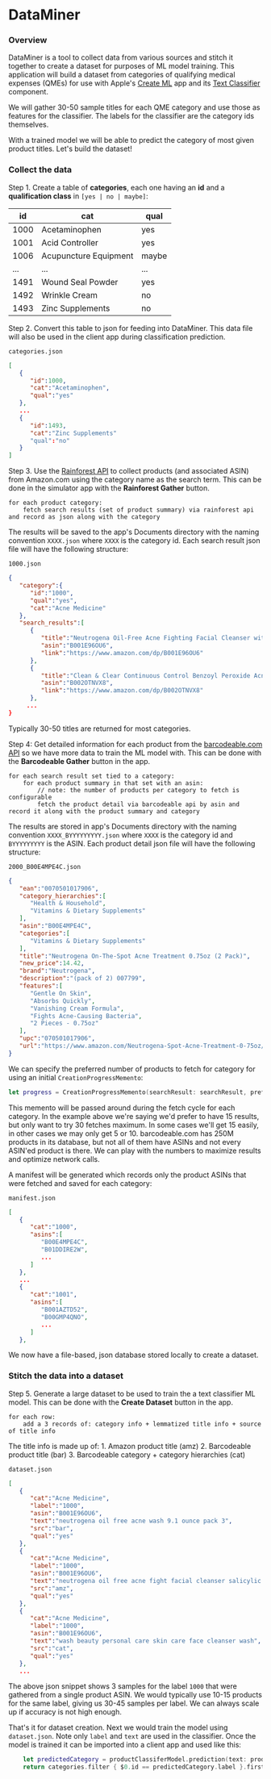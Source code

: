 #  DataMiner

### Overview
DataMiner is a tool to collect data from various sources and stitch it together to create a dataset for purposes of ML model training. This application will build a dataset from categories of qualifying medical expenses (QMEs) for use with Apple's [Create ML](https://developer.apple.com/documentation/createml) app and its [Text Classifier](https://developer.apple.com/documentation/createml/creating_a_text_classifier_model) component.

We will gather 30-50 sample titles for each QME category and use those as features for the classifier. The labels for the classifier are the category ids themselves.

With a trained model we will be able to predict the category of most given product titles. Let's build the dataset!

### Collect the data

Step 1. Create a table of **categories**, each one having an **id** and a **qualification class** in `[yes | no | maybe]`:

|   id    |   cat                    |   qual   |
|---------|--------------------------|----------|
|   1000  |   Acetaminophen          |   yes    |
|   1001  |   Acid Controller        |   yes    |
|   1006  |   Acupuncture Equipment  |   maybe  |
|   ...   |   ...                    |   ...    |
|   1491  |   Wound Seal Powder      |   yes    |
|   1492  |   Wrinkle Cream          |   no     |
|   1493  |   Zinc Supplements       |   no     |

Step 2. Convert this table to json for feeding into DataMiner. This data file will also be used in the client app during classification prediction.

`categories.json`
```json
[
   {
	  "id":1000,
	  "cat":"Acetaminophen",
	  "qual":"yes"
   },
   ...
   {
	  "id":1493,
	  "cat":"Zinc Supplements"
	  "qual":"no"
   }
]
```

Step 3. Use the [Rainforest API](https://rainforestapi.com/docs) to collect products (and associated ASIN) from Amazon.com using the category name as the search term. This can be done in the simulator app with the **Rainforest Gather** button.

```
for each product category:
	fetch search results (set of product summary) via rainforest api and record as json along with the category
```

The results will be saved to the app's Documents directory with the naming convention `XXXX.json` where `XXXX` is the category id. Each search result json file will have the following structure:

`1000.json`
```json
{
   "category":{
	  "id":"1000",
	  "qual":"yes",
	  "cat":"Acne Medicine"
   },
   "search_results":[
	  {
		 "title":"Neutrogena Oil-Free Acne Fighting Facial Cleanser with Salicylic Acid Acne Treatment Medicine, Daily Oil-Free Acne Face Wash for Acne-Prone Skin, 9.1 fl. oz, 3 pk",
		 "asin":"B001E96OU6",
		 "link":"https://www.amazon.com/dp/B001E96OU6"
	  },
	  {
		 "title":"Clean & Clear Continuous Control Benzoyl Peroxide Acne Face Wash with 10% Benzoyl Peroxide Acne Treatment, Daily Facial Cleanser with Acne Medicine to Treat and Prevent Acne, For Acne-Prone Skin, 5 oz",
		 "asin":"B002OTNVX8",
		 "link":"https://www.amazon.com/dp/B002OTNVX8"
	  },
	 ...
}
```

Typically 30-50 titles are returned for most categories.

Step 4: Get detailed information for each product from the [barcodeable.com API](https://www.barcodable.com/documentation) so we have more data to train the ML model with. This can be done with the **Barcodeable Gather** button in the app.

```
for each search result set tied to a category:
	for each product summary in that set with an asin:
		// note: the number of products per category to fetch is configurable
		fetch the product detail via barcodeable api by asin and record it along with the product summary and category
```

The results are stored in app's Documents directory with the naming convention `XXXX_BYYYYYYYYY.json` where `XXXX` is the category id and `BYYYYYYYYY` is the ASIN. Each product detail json file will have the following structure:

`2000_B00E4MPE4C.json`
```json
{
   "ean":"0070501017906",
   "category_hierarchies":[
	  "Health & Household",
	  "Vitamins & Dietary Supplements"
   ],
   "asin":"B00E4MPE4C",
   "categories":[
	  "Vitamins & Dietary Supplements"
   ],
   "title":"Neutrogena On-The-Spot Acne Treatment 0.75oz (2 Pack)",
   "new_price":14.42,
   "brand":"Neutrogena",
   "description":"(pack of 2) 007799",
   "features":[
	  "Gentle On Skin",
	  "Absorbs Quickly",
	  "Vanishing Cream Formula",
	  "Fights Acne-Causing Bacteria",
	  "2 Pieces - 0.75oz"
   ],
   "upc":"070501017906",
   "url":"https://www.amazon.com/Neutrogena-Spot-Acne-Treatment-0-75oz/dp/B00E4MPE4C"
}
```
We can specify the preferred number of products to fetch for category for using an initial `CreationProgressMemento`:

```swift
let progress = CreationProgressMemento(searchResult: searchResult, preferred: 15, maxTries: 30)
```
This memento will be passed around during the fetch cycle for each category. In the example above we're saying we'd prefer to have 15 results, but only want to try 30 fetches maximum. In some cases we'll get 15 easily, in other cases we may only get 5 or 10. barcodeable.com has 250M products in its database, but not all of them have ASINs and not every ASIN'ed product is there. We can play with the numbers to maximize results and optimize network calls. 

A manifest will be generated which records only the product ASINs that were fetched and saved for each category:

`manifest.json`
```json
[
   {
	  "cat":"1000",
	  "asins":[
		 "B00E4MPE4C",
		 "B01DDIRE2W",
		 ...		 
	  ]
   },
   ...
   {
	  "cat":"1001",
	  "asins":[
		 "B001AZTD52",
		 "B00GMP4QNO",
		 ...
	  ]
   },
```

We now have a file-based, json database stored locally to create a dataset.

### Stitch the data into a dataset

Step 5. Generate a large dataset to be used to train the a text classifier ML model. This can be done with the **Create Dataset** button in the app.

```
for each row:
	add a 3 records of: category info + lemmatized title info + source of title info
```
The title info is made up of:
	1. Amazon product title (amz)
	2. Barcodeable product title (bar)
	3. Barcodeable category + category hierarchies (cat)

`dataset.json`
```json
[
   {
	  "cat":"Acne Medicine",
	  "label":"1000",
	  "asin":"B001E96OU6",
	  "text":"neutrogena oil free acne wash 9.1 ounce pack 3",
	  "src":"bar",
	  "qual":"yes"
   },
   {
	  "cat":"Acne Medicine",
	  "label":"1000",
	  "asin":"B001E96OU6",
	  "text":"neutrogena oil free acne fight facial cleanser salicylic acid acne treatment medicine daily oil free acne face wash acne prone skin 9.1 fl. ounce 3 pk",
	  "src":"amz",
	  "qual":"yes"
   },
   {
	  "cat":"Acne Medicine",
	  "label":"1000",
	  "asin":"B001E96OU6",
	  "text":"wash beauty personal care skin care face cleanser wash",
	  "src":"cat",
	  "qual":"yes"
   },
   ...
```
The above json snippet shows 3 samples for the label `1000` that were gathered from a single product ASIN. We would typically use 10-15 products for the same label, giving us 30-45 samples per label. We can always scale up if accuracy is not high enough.

That's it for dataset creation. Next we would train the model using `dataset.json`. Note only `label` and `text` are used in the classifier. Once the model is trained it can be imported into a client app and used like this:

```swift
	let predictedCategory = productClassiferModel.prediction(text: productTitle.lemmatized)
	return categories.filter { $0.id == predictedCategory.label }.first
```
